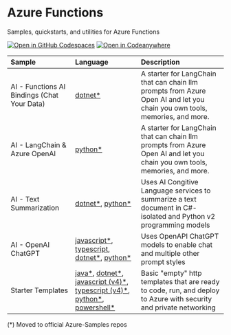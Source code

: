 # Azure Functions
Samples, quickstarts, and utilities for Azure Functions

[![Open in GitHub Codespaces](https://github.com/codespaces/badge.svg)](https://github.com/codespaces/new?hide_repo_select=true&ref=main&repo=575770869)
[![Open in Codeanywhere](https://codeanywhere.com/img/open-in-codeanywhere-btn.svg)](https://app.codeanywhere.com/#https://github.com/paulyuk/functions)


| Sample      | Language | Description    |
| :---        |    :---   |          :--- |
| AI - Functions AI Bindings (Chat Your Data)      | [dotnet*](https://aka.ms/functions/samples/ai) | A starter for LangChain that can chain llm prompts from Azure Open AI and let you chain you own tools, memories, and more.|
| AI - LangChain & Azure OpenAI      | [python*](https://github.com/Azure-Samples/function-python-ai-langchain) | A starter for LangChain that can chain llm prompts from Azure Open AI and let you chain you own tools, memories, and more.|
| AI - Text Summarization      | [dotnet*](https://github.com/Azure-Samples/function-csharp-ai-textsummarize), [python*](https://github.com/Azure-Samples/function-python-ai-textsummarize)       | Uses AI Congitive Language services to summarize a text document in C#-isolated and Python v2 programming models|
| AI - OpenAI ChatGPT      | [javascript*](https://github.com/Azure-Samples/function-javascript-ai-openai-chatgpt), [typescript](ai/chatgpt/typescript/README.md), [dotnet*](https://github.com/Azure-Samples/function-csharp-ai-openai-chatgpt), [python*](https://github.com/Azure-Samples/function-python-ai-openai-chatgpt) | Uses OpenAPI ChatGPT models to enable chat and multiple other prompt styles|
| Starter Templates      | [java*](https://github.com/Azure-Samples/azure-functions-java-flex-consumption-azd), [dotnet*](https://github.com/Azure-Samples/functions-quickstart-dotnet-azd), [javascript (v4)*](https://github.com/Azure-Samples/functions-quickstart-javascript-azd), [typescript (v4)*](https://github.com/Azure-Samples/functions-quickstart-typescript-azd), [python*](https://github.com/Azure-Samples/functions-quickstart-python-http-azd), [powershell*](https://github.com/Azure-Samples/functions-quickstart-powershell-azd)| Basic "empty" http templates that are ready to code, run, and deploy to Azure with security and private networking|

(*) Moved to official Azure-Samples repos
